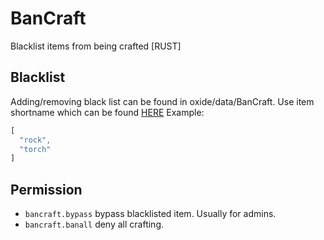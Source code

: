 # BanCraft
Blacklist items from being crafted [RUST]

## Blacklist
Adding/removing black list can be found in oxide/data/BanCraft. Use item shortname which can be found [HERE](https://www.corrosionhour.com/rust-item-list/)
Example:
```js
[
  "rock",
  "torch"
]
```

## Permission

- `bancraft.bypass` bypass blacklisted item. Usually for admins.
- `bancraft.banall` deny all crafting.

